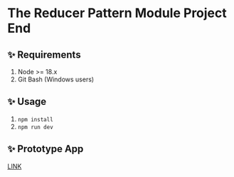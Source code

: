 # The Reducer Pattern Module Project End

## ✨ Requirements

1. Node >= 18.x
2. Git Bash (Windows users)

## ✨ Usage

1. `npm install`
2. `npm run dev`

## ✨ Prototype App

[LINK](https://bloominstituteoftechnology.github.io/W_S10_M1_Project/)
